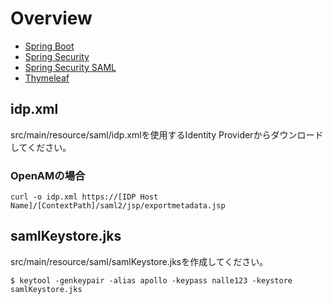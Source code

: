 # Overview

- [Spring Boot](http://projects.spring.io/spring-boot/)
- [Spring Security](http://projects.spring.io/spring-security/)
- [Spring Security SAML](http://projects.spring.io/spring-security-saml/)
- [Thymeleaf](http://www.thymeleaf.org/)

## idp.xml

src/main/resource/saml/idp.xmlを使用するIdentity Providerからダウンロードしてください。

### OpenAMの場合

```
curl -o idp.xml https://[IDP Host Name]/[ContextPath]/saml2/jsp/exportmetadata.jsp
```

## samlKeystore.jks

src/main/resource/saml/samlKeystore.jksを作成してください。

```
$ keytool -genkeypair -alias apollo -keypass nalle123 -keystore samlKeystore.jks
```


